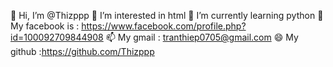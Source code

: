 👋 Hi, I’m @Thizppp
👀 I’m interested in html
🌱 I’m currently learning python
💞️ My facebook is : https://www.facebook.com/profile.php?id=100092709844908
📫 My gmail : tranthiep0705@gmail.com
😄 My github :https://github.com/Thizppp
